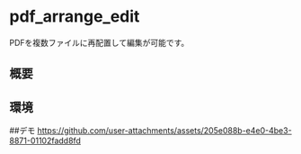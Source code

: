 # pdf_arrange_edit
PDFを複数ファイルに再配置して編集が可能です。

## 概要


## 環境

##デモ
https://github.com/user-attachments/assets/205e088b-e4e0-4be3-8871-01102fadd8fd
